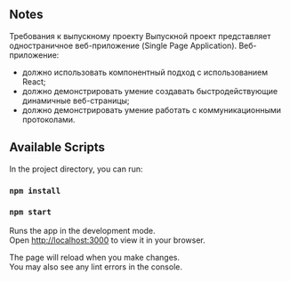## Notes

Требования к выпускному проекту
Выпускной проект представляет одностраничное веб-приложение (Single Page Application).
Веб-приложение:
- должно использовать компонентный подход с использованием React;
- должно демонстрировать умение создавать быстродействующие динамичные веб-страницы;
- должно демонстрировать умение работать с коммуникационными протоколами.


## Available Scripts

In the project directory, you can run:
### `npm install`
### `npm start`

Runs the app in the development mode.\
Open [http://localhost:3000](http://localhost:3000) to view it in your browser.

The page will reload when you make changes.\
You may also see any lint errors in the console.


